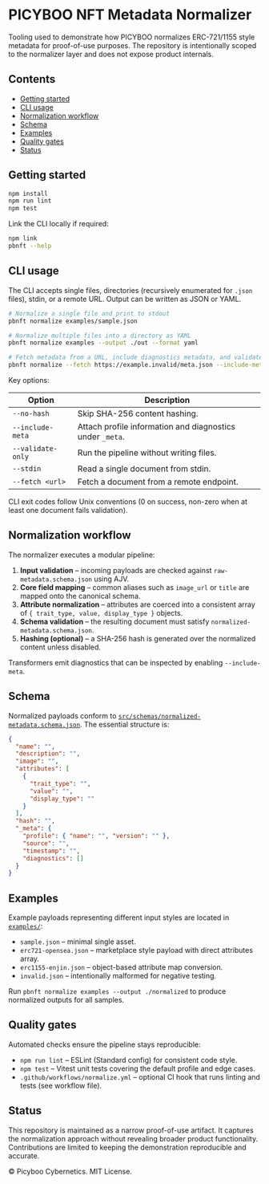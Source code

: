 # PICYBOO NFT Metadata Normalizer

Tooling used to demonstrate how PICYBOO normalizes ERC-721/1155 style metadata for proof-of-use purposes. The repository is intentionally scoped to the normalizer layer and does not expose product internals.

## Contents
- [Getting started](#getting-started)
- [CLI usage](#cli-usage)
- [Normalization workflow](#normalization-workflow)
- [Schema](#schema)
- [Examples](#examples)
- [Quality gates](#quality-gates)
- [Status](#status)

## Getting started
```bash
npm install
npm run lint
npm test
```

Link the CLI locally if required:
```bash
npm link
pbnft --help
```

## CLI usage
The CLI accepts single files, directories (recursively enumerated for `.json` files), stdin, or a remote URL. Output can be written as JSON or YAML.

```bash
# Normalize a single file and print to stdout
pbnft normalize examples/sample.json

# Normalize multiple files into a directory as YAML
pbnft normalize examples --output ./out --format yaml

# Fetch metadata from a URL, include diagnostics metadata, and validate only
pbnft normalize --fetch https://example.invalid/meta.json --include-meta --validate-only
```

Key options:

| Option | Description |
| --- | --- |
| `--no-hash` | Skip SHA-256 content hashing. |
| `--include-meta` | Attach profile information and diagnostics under `_meta`. |
| `--validate-only` | Run the pipeline without writing files. |
| `--stdin` | Read a single document from stdin. |
| `--fetch <url>` | Fetch a document from a remote endpoint. |

CLI exit codes follow Unix conventions (0 on success, non-zero when at least one document fails validation).

## Normalization workflow
The normalizer executes a modular pipeline:

1. **Input validation** – incoming payloads are checked against `raw-metadata.schema.json` using AJV.
2. **Core field mapping** – common aliases such as `image_url` or `title` are mapped onto the canonical schema.
3. **Attribute normalization** – attributes are coerced into a consistent array of `{ trait_type, value, display_type }` objects.
4. **Schema validation** – the resulting document must satisfy `normalized-metadata.schema.json`.
5. **Hashing (optional)** – a SHA-256 hash is generated over the normalized content unless disabled.

Transformers emit diagnostics that can be inspected by enabling `--include-meta`.

## Schema
Normalized payloads conform to [`src/schemas/normalized-metadata.schema.json`](src/schemas/normalized-metadata.schema.json). The essential structure is:

```json
{
  "name": "",
  "description": "",
  "image": "",
  "attributes": [
    {
      "trait_type": "",
      "value": "",
      "display_type": ""
    }
  ],
  "hash": "",
  "_meta": {
    "profile": { "name": "", "version": "" },
    "source": "",
    "timestamp": "",
    "diagnostics": []
  }
}
```

## Examples
Example payloads representing different input styles are located in [`examples/`](examples/):

- `sample.json` – minimal single asset.
- `erc721-opensea.json` – marketplace style payload with direct attributes array.
- `erc1155-enjin.json` – object-based attribute map conversion.
- `invalid.json` – intentionally malformed for negative testing.

Run `pbnft normalize examples --output ./normalized` to produce normalized outputs for all samples.

## Quality gates
Automated checks ensure the pipeline stays reproducible:

- `npm run lint` – ESLint (Standard config) for consistent code style.
- `npm test` – Vitest unit tests covering the default profile and edge cases.
- `.github/workflows/normalize.yml` – optional CI hook that runs linting and tests (see workflow file).

## Status
This repository is maintained as a narrow proof-of-use artifact. It captures the normalization approach without revealing broader product functionality. Contributions are limited to keeping the demonstration reproducible and accurate.

© Picyboo Cybernetics. MIT License.
